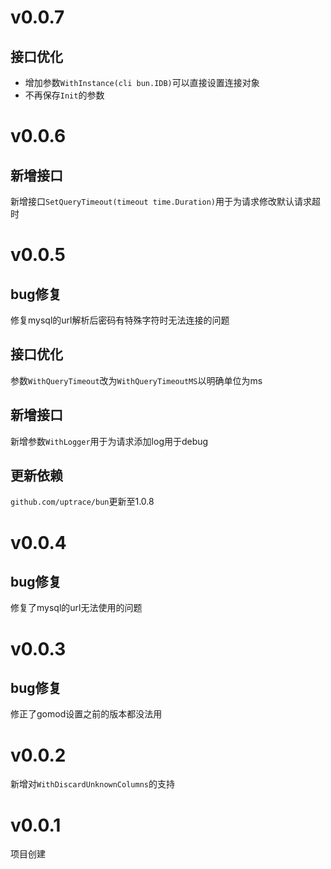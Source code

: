 # v0.0.7

## 接口优化

+ 增加参数`WithInstance(cli bun.IDB)`可以直接设置连接对象
+ 不再保存`Init`的参数

# v0.0.6

## 新增接口

新增接口`SetQueryTimeout(timeout time.Duration)`用于为请求修改默认请求超时

# v0.0.5

## bug修复

修复mysql的url解析后密码有特殊字符时无法连接的问题

## 接口优化

参数`WithQueryTimeout`改为`WithQueryTimeoutMS`以明确单位为ms

## 新增接口

新增参数`WithLogger`用于为请求添加log用于debug

## 更新依赖

`github.com/uptrace/bun`更新至1.0.8

# v0.0.4

## bug修复

修复了mysql的url无法使用的问题

# v0.0.3

## bug修复

修正了gomod设置之前的版本都没法用

# v0.0.2

新增对`WithDiscardUnknownColumns`的支持

# v0.0.1

项目创建